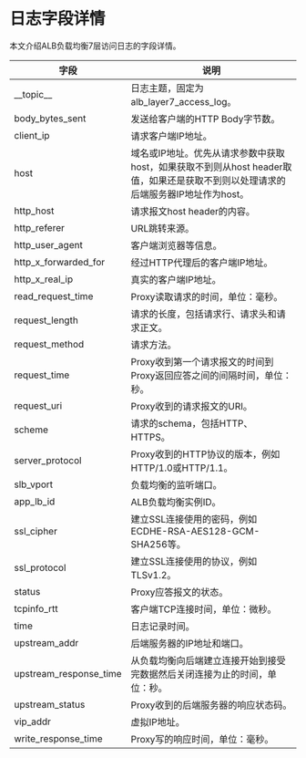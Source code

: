 # 日志字段详情

本文介绍ALB负载均衡7层访问日志的字段详情。

|字段|说明|
|--|--|
|\_\_topic\_\_|日志主题，固定为alb\_layer7\_access\_log。|
|body\_bytes\_sent|发送给客户端的HTTP Body字节数。|
|client\_ip|请求客户端IP地址。|
|host|域名或IP地址。优先从请求参数中获取host，如果获取不到则从host header取值，如果还是获取不到则以处理请求的后端服务器IP地址作为host。|
|http\_host|请求报文host header的内容。|
|http\_referer|URL跳转来源。|
|http\_user\_agent|客户端浏览器等信息。|
|http\_x\_forwarded\_for|经过HTTP代理后的客户端IP地址。|
|http\_x\_real\_ip|真实的客户端IP地址。|
|read\_request\_time|Proxy读取请求的时间，单位：毫秒。|
|request\_length|请求的长度，包括请求行、请求头和请求正文。|
|request\_method|请求方法。|
|request\_time|Proxy收到第一个请求报文的时间到Proxy返回应答之间的间隔时间，单位：秒。|
|request\_uri|Proxy收到的请求报文的URI。|
|scheme|请求的schema，包括HTTP、HTTPS。|
|server\_protocol|Proxy收到的HTTP协议的版本，例如HTTP/1.0或HTTP/1.1。|
|slb\_vport|负载均衡的监听端口。|
|app\_lb\_id|ALB负载均衡实例ID。|
|ssl\_cipher|建立SSL连接使用的密码，例如ECDHE-RSA-AES128-GCM-SHA256等。|
|ssl\_protocol|建立SSL连接使用的协议，例如TLSv1.2。|
|status|Proxy应答报文的状态。|
|tcpinfo\_rtt|客户端TCP连接时间，单位：微秒。|
|time|日志记录时间。|
|upstream\_addr|后端服务器的IP地址和端口。|
|upstream\_response\_time|从负载均衡向后端建立连接开始到接受完数据然后关闭连接为止的时间，单位：秒。|
|upstream\_status|Proxy收到的后端服务器的响应状态码。|
|vip\_addr|虚拟IP地址。|
|write\_response\_time|Proxy写的响应时间，单位：毫秒。|

